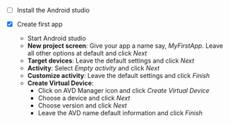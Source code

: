 - [ ] Install the Android studio

- [x] Create first app
  * Start Android studio
  * __New project screen__: Give your app a name say,  _MyFirstApp_. Leave all other options at default and click _Next_
  * __Target devices__: Leave the default settings and click _Next_
  * __Activity__: Select _Empty activity_ and click _Next_
  * __Customize activity__: Leave the default settings and click _Finish_
  * __Create Virtual Device__:
     - Click on AVD Manager icon and click _Create Virtual Device_
     - Choose a device and click _Next_
     - Choose version and click _Next_
     - Leave the AVD name default information and click _Finish_
